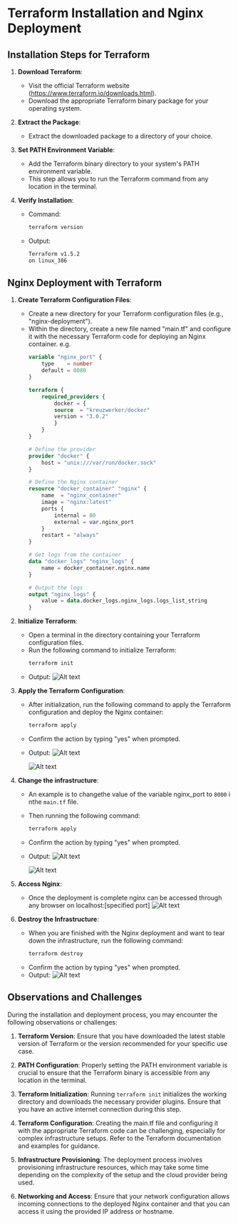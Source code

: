 # Terraform Installation and Nginx Deployment

## Installation Steps for Terraform


1. **Download Terraform**:
   - Visit the official Terraform website (https://www.terraform.io/downloads.html).
   - Download the appropriate Terraform binary package for your operating system.

2. **Extract the Package**:
   - Extract the downloaded package to a directory of your choice.

3. **Set PATH Environment Variable**:
   - Add the Terraform binary directory to your system's PATH environment variable.
   - This step allows you to run the Terraform command from any location in the terminal.

4. **Verify Installation**:
   - Command:
        ```sh
        terraform version
        ```
   - Output:
        ```sh
        Terraform v1.5.2
        on linux_386
        ```

## Nginx Deployment with Terraform

1. **Create Terraform Configuration Files**:
   - Create a new directory for your Terraform configuration files (e.g., "nginx-deployment").
   - Within the directory, create a new file named "main.tf" and configure it with the necessary Terraform code for deploying an Nginx container.
   e.g.
        ```tf
        variable "nginx_port" {
            type    = number
            default = 8080
        }

        terraform {
            required_providers {
                docker = {
                source  = "kreuzwerker/docker"
                version = "3.0.2"
                }
            }
        }

        # Define the provider
        provider "docker" {
            host = "unix:///var/run/docker.sock"
        }

        # Define the Nginx container
        resource "docker_container" "nginx" {
            name  = "nginx_container"
            image = "nginx:latest"
            ports {
                internal = 80
                external = var.nginx_port
            }
            restart = "always"
        }
 
        # Get logs from the container
        data "docker_logs" "nginx_logs" {
            name = docker_container.nginx.name
        }

        # Output the logs
        output "nginx_logs" {
            value = data.docker_logs.nginx_logs.logs_list_string
        }

        ```

2. **Initialize Terraform**:
    - Open a terminal in the directory containing your Terraform configuration files.
    - Run the following command to initialize Terraform:
	    ```sh
        terraform init
        ```
    - Output:
        ![Alt text](image.png)

3. **Apply the Terraform Configuration**:
   - After initialization, run the following command to apply the Terraform configuration and deploy the Nginx container:
		```sh
        terraform apply
        ```
   - Confirm the action by typing "yes" when prompted.
   - Output:
        ![Alt text](image-5.png)

        ![Alt text](image-6.png)

4. **Change the infrastructure**:
    - An example is to changethe value of the variable nginx_port to `8000` i nthe `main.tf` file.
    - Then running the following command:
        ```sh
        terraform apply
        ```
    - Confirm the action by typing "yes" when prompted.
    - Output:
        ![Alt text](image-3.png)

        ![Alt text](image-4.png)

5. **Access Nginx**:
   - Once the deployment is complete nginx can be accessed through any browser on localhost:[specified port]
   ![Alt text](image-1.png)

6. **Destroy the Infrastructure**:
   - When you are finished with the Nginx deployment and want to tear down the infrastructure, run the following command:
        ```sh
        terraform destroy
        ```
   - Confirm the action by typing "yes" when prompted.
   - Output:
   ![Alt text](image-2.png)

## Observations and Challenges

During the installation and deployment process, you may encounter the following observations or challenges:

1. **Terraform Version**: Ensure that you have downloaded the latest stable version of Terraform or the version recommended for your specific use case.

2. **PATH Configuration**: Properly setting the PATH environment variable is crucial to ensure that the Terraform binary is accessible from any location in the terminal.

3. **Terraform Initialization**: Running `terraform init` initializes the working directory and downloads the necessary provider plugins. Ensure that you have an active internet connection during this step.

4. **Terraform Configuration**: Creating the main.tf file and configuring it with the appropriate Terraform code can be challenging, especially for complex infrastructure setups. Refer to the Terraform documentation and examples for guidance.

5. **Infrastructure Provisioning**: The deployment process involves provisioning infrastructure resources, which may take some time depending on the complexity of the setup and the cloud provider being used.

6. **Networking and Access**: Ensure that your network configuration allows incoming connections to the deployed Nginx container and that you can access it using the provided IP address or hostname.